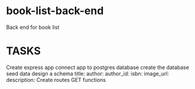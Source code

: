 # book-list-back-end
Back end for book list

# TASKS
 Create express app
  connect app to postgres database
    create the database
    seed data
    design a schema
      title:
      author:
      author_id:
      isbn:
      image_url:
      description:
     Create routes
      GET functions
